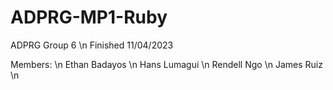 # ADPRG-MP1-Ruby

ADPRG Group 6 \n
Finished 11/04/2023

Members: \n
Ethan Badayos \n
Hans Lumagui \n
Rendell Ngo \n
James Ruiz \n
